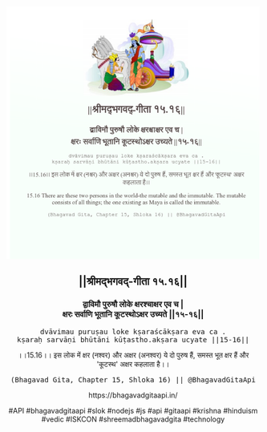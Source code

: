 <img src="../../asset/BG_15_16.png"/>
<center><h2>||श्रीमद्‍भगवद्‍-गीता १५.१६||</h2>
<h3>द्वाविमौ पुरुषौ लोके क्षरश्चाक्षर एव च |<br/>क्षरः सर्वाणि भूतानि कूटस्थोऽक्षर उच्यते ||१५-१६||</h3>
<pre>dvāvimau puruṣau loke kṣaraścākṣara eva ca .<br/>kṣaraḥ sarvāṇi bhūtāni kūṭastho.akṣara ucyate ||15-16||</pre>
<p>।।15.16।। इस लोक में क्षर (नश्वर) और अक्षर (अनश्वर) ये दो पुरुष हैं, समस्त भूत क्षर हैं और 'कूटस्थ' अक्षर कहलाता है।।</p>
<pre>(Bhagavad Gita, Chapter 15, Shloka 16) || @BhagavadGitaApi</pre><p>https://bhagavadgitaapi.in/</p><p>#API #bhagavadgitaapi #slok #nodejs #js #api #gitaapi #krishna #hinduism #vedic #ISKCON #shreemadbhagavadgita #technology</p></center>